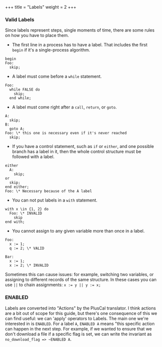 +++
title = "Labels"
weight = 2
+++

### Valid Labels

Since labels represent steps, single moments of time, there are some rules on how you have to place them.

- The first line in a process has to have a label. That includes the first `begin` if it's a single-process algorithm.

```
begin
Foo:
  skip;
```

- A label must come before a `while` statement.

```
Foo:
  while FALSE do
    skip;
  end while;
```

- A label must come right after a `call`, `return`, or `goto`. 

```
A:
  skip;
B:
  goto A;
Foo: \* this one is necessary even if it's never reached
  skip;
```

- If you have a control statement, such as `if` or `either`, and one possible branch has a label in it, then the whole control structure must be followed with a label.

```
either 
  A: 
    skip;
or 
  skip;
end either;
Foo: \* Necessary because of the A label
```

- You can not put labels in a `with` statement.

```
with x \in {1, 2} do
  Foo: \* INVALID
    skip
end with;
```

- You cannot assign to any given variable more than once in a label.

```
Foo:
  x := 1;
  q := 2; \* VALID

Bar:
  x := 1;
  x := 2; \* INVALID
```

Sometimes this can cause issues: for example, switching two variables, or assigning to different records of the same structure. In these cases you can use `||` to chain assignments: `x := y || y := x;`

### ENABLED

Labels are converted into "Actions" by the PlusCal translator. I think actions are a bit out of scope for this guide, but there's one consequence of this we can find useful: we can 'apply' operators to Labels. The main one we're interested in is `ENABLED`. For a label `A`, `ENABLED A` means "this specific action can happen in the next step. For example, if we wanted to ensure that we don't download a file if a specific flag is set, we can write the invariant as `no_download_flag => ~ENABLED A`.
